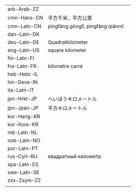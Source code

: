 | | | |
|-|-|-|
| arb-Arab-ZZ |  |  |
| cmn-Hans-CN | 平方千米、平方公里 |  |
| cmn-Latn-CN | píngfāng gōnglǐ, píngfāng qiānmǐ |  |
| dan-Latn-DK |  |  |
| deu-Latn-DE | Quadratkilometer |  |
| eng-Latn-US | square kilometer |  |
| fin-Latn-FI |  |  |
| fra-Latn-FR | kilomètre carré |  |
| heb-Hebr-IL |  |  |
| hin-Deva-IN |  |  |
| ita-Latn-IT |  |  |
| jpn-Hrkt-JP | へいほうキロメートル |  |
| jpn-Jpan-JP | 平方キロメートル |  |
| kor-Hang-KR |  |  |
| kor-Kore-KR |  |  |
| nld-Latn-NL |  |  |
| nob-Latn-NO |  |  |
| por-Latn-PT |  |  |
| rus-Cyrl-RU | квадра́тный киломе́тр |  |
| spa-Latn-ES |  |  |
| swe-Latn-SE |  |  |
| zxx-Zsym-ZZ |  |  |
|  |  |  |
